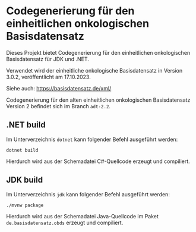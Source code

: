 # Codegenerierung für den einheitlichen onkologischen Basisdatensatz

Dieses Projekt bietet Codegenerierung für den einheitlichen onkologischen Basisdatensatz
für JDK und .NET.

Verwendet wird der einheitliche onkologische Basisdatensatz in Version 3.0.2,
veröffentlicht am 17.10.2023.

Siehe auch: https://basisdatensatz.de/xml/

Codegenerierung für den alten einheitlichen onkologischen Basisdatensatz Version 2
befindet sich im Branch `adt-2.2`.

## .NET build

Im Unterverzeichnis `dotnet` kann folgender Befehl ausgeführt werden:

```
dotnet build
```

Hierdurch wird aus der Schemadatei C#-Quellcode erzeugt und compiliert.

## JDK build

Im Unterverzeichnis `jdk` kann folgender Befehl ausgeführt werden:

```
./mvnw package
```

Hierdurch wird aus der Schemadatei Java-Quellcode im Paket
`de.basisdatensatz.obds` erzeugt und compiliert.
